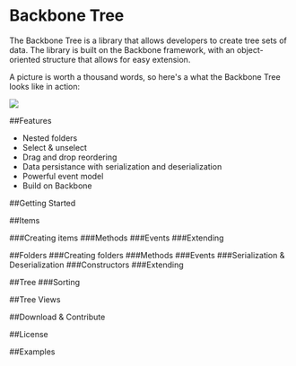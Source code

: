 # Backbone Tree

The Backbone Tree is a library that allows developers to create tree sets of data. The library is built on the Backbone framework, with an object-oriented structure that allows for easy extension.

A picture is worth a thousand words, so here's a what the Backbone Tree looks like in action:

![](http://cl.ly/EQMd)


##Features

* Nested folders
* Select & unselect
* Drag and drop reordering
* Data persistance with serialization and deserialization
* Powerful event model
* Build on Backbone

##Getting Started

##Items

###Creating items
###Methods
###Events
###Extending

##Folders
###Creating folders
###Methods
###Events
###Serialization & Deserialization
###Constructors
###Extending

##Tree
###Sorting

##Tree Views

##Download & Contribute

##License

##Examples
